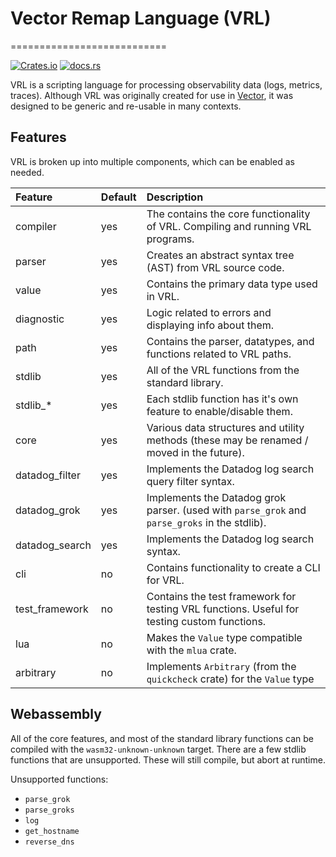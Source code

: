 # Vector Remap Language (VRL)
===========================

[![Crates.io](https://img.shields.io/crates/v/vrl?style=flat-square)](https://crates.io/crates/vrl)
[![docs.rs](https://img.shields.io/docsrs/vrl?style=flat-square)](https://docs.rs/vrl/0.4.0/vrl/)

VRL is a scripting language for processing observability data (logs, metrics, traces). Although VRL was originally
created for use in [Vector], it was designed to be generic and re-usable in many contexts.


## Features

VRL is broken up into multiple components, which can be enabled as needed.

| Feature        | Default | Description                                                                                      |
|:---------      |:--------|:----------                                                                                       |
| compiler       | yes     | The contains the core functionality of VRL. Compiling and running VRL programs.                  |
| parser         | yes     | Creates an abstract syntax tree (AST) from VRL source code.                                      |
| value          | yes     | Contains the primary data type used in VRL.                                                      |
| diagnostic     | yes     | Logic related to errors and displaying info about them.                                          |
| path           | yes     | Contains the parser, datatypes, and functions related to VRL paths.                              |
| stdlib         | yes     | All of the VRL functions from the standard library.                                              |
| stdlib_*       | yes     | Each stdlib function has it's own feature to enable/disable them.                                |
| core           | yes     | Various data structures and utility methods (these may be renamed / moved in the future).        |
| datadog_filter | yes     | Implements the Datadog log search query filter syntax.                                           |
| datadog_grok   | yes     | Implements the Datadog grok parser. (used with `parse_grok` and `parse_groks` in the stdlib).    |
| datadog_search | yes     | Implements the Datadog log search syntax.                                                        |
| cli            | no      | Contains functionality to create a CLI for VRL.                                                  |
| test_framework | no      | Contains the test framework for testing VRL functions. Useful for testing custom functions.      |
| lua            | no      | Makes the `Value` type compatible with the `mlua` crate.                                         |
| arbitrary      | no      | Implements `Arbitrary` (from the `quickcheck` crate) for the `Value` type                        |


## Webassembly

All of the core features, and most of the standard library functions can be compiled with the `wasm32-unknown-unknown` target.
There are a few stdlib functions that are unsupported. These will still compile, but abort at runtime.

Unsupported functions:
- `parse_grok`
- `parse_groks`
- `log`
- `get_hostname`
- `reverse_dns`



[vector]: https://vector.dev
[vrl]: https://vrl.dev
